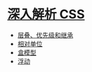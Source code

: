 # [深入解析 CSS](https://book.douban.com/subject/35021471/)

* [层叠、优先级和继承](./chapter-1.md)
* [相对单位](./chapter-2.md)
* [盒模型](./chapter-3.md)
* [浮动](./chapter-4.md)
